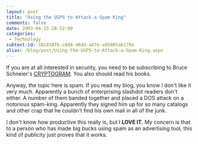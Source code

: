 ```yaml
---
layout: post
title: "Using the USPS to Attack a Spam King"
comments: false
date: 2003-04-15 20:52:00
categories:
 - Technology
subtext-id: 102418f6-c0d4-46dd-a47e-a95085ab179a
alias: /blog/post/Using-the-USPS-to-Attack-a-Spam-King.aspx
---
```



If you are at all interested in security, you need to be subscribing to Bruce Schneier's [CRYPTOGRAM](http://www.counterpane.com/crypto-gram.html). You also should read his books.

Anyway, the topic here is spam. If you read my blog, you know I don't like it very much. Apparently a bunch of enterprising slashdot readers don't either. A number of them banded together and placed a DOS attack on a notorious spam-king. Apparently they signed him up for so many catalogs and other crap that he couldn't find his own mail in all of the junk.

I don't know how productive this really is, but I **LOVE IT.** My concern is that to a person who has made big bucks using spam as an advertising tool, this kind of publicity just proves that it works. 
